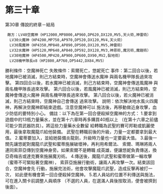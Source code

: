 # 第三十章

第30章  傳說的終章－結局

     敵方：LV40空魔神（HP12000,MP8000,AP960,DP620,DX120,MV5,天火術,神雷術）
      LV30火魔神（HP4200,MP750,AP970,DP520,DX120,MV4,天火術）
      LV30風魔神（HP4350,MP840,AP890,DP500,DX120,MV5,神雷術）
      LV32水魔神（HP5120,MP640,AP840,DP592,DX128,MV3,神恩術,魔刃術,魔鎧術）
      LV30地魔神（HP4500,MP420,AP900,DP600,DX90,MV2,裂地術）
      LV28機甲隊長x8（HP2800,AP760,DP5442,DX84,MV5）
勝利條件：空魔神死亡
失敗條件：索爾死亡，悠妮死亡
事件：第二回合以後，若地魔神已被消滅，則己方結束時，空魔神會傳送水魔神
      與兩名機甲隊長過來攻擊。
      第四回合以後，若水魔神已被消滅，則己方結束時，空魔神會傳送風魔神
      與兩名機甲隊長過來攻擊。
      第六回合以後，若風魔神已被消滅，則己方結束時，空魔神會傳送火魔神
      與兩名機甲隊長過來攻擊。
      第八回合以後，若火魔神已被消滅，則己方結束時，空魔神自己會傳送
      過來攻擊。
說明：依次解決地水風火四魔神，再解決空魔神即結束遊戲。注意空魔神可以
      施法後，再移動做近身攻擊，血少防低的要特別小心。
備註：以下為在第一回合便殺掉空魔神的方式：
        1.要拿到遊戲中的13瓶力量藥水，並在第十六章時再多購買40瓶以上
          （在第十六章之前儘可能少買武器防具）。將這些力量藥水全數留
          給轉職為武聖的賽可邦勒或凱麗使用，最後拿取魔龍爪給他裝備。
          武聖在轉職前後的升級，力量一定都要拿到最大值。
        2.蜜蒂要加入，並給她裝備炎龍劍，升級時力量也一定要最大值。
        3.最後一關先讓悠妮對魔龍爪武聖和蜜蒂施展破壞神，再利用希爾法、
          索爾、瑪琳將兩人連同索菲亞傳到空魔神身旁。如果索爾不是轉職
          成英雄，便讓悠妮負責傳送，換亞奇梅吉或達克賽來施展魔刃術。
        4.傳送後，魔龍爪武聖和蜜蒂做第一輪攻擊（蜜蒂不可緊貼著空魔神），
          索菲亞施展行動術，讓兩人再攻擊一次。結束該回合，空魔神會先
          行動，施展完法術，他會攻擊魔龍爪武聖，造成反擊再被打一次，
          如此便有機會第一回合便殺掉空魔神。
        5.若人員站的位置不利傳送與施法，可在進入關卡前調整人員順序
          （不選的人員，在選滿人員後按取消，便會被擠到後面）。
